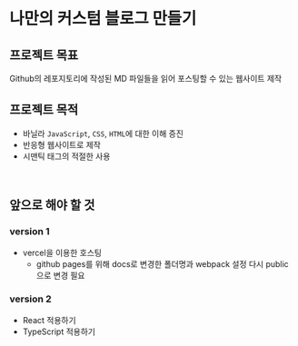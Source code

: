 # 나만의 커스텀 블로그 만들기

## 프로젝트 목표

Github의 레포지토리에 작성된 MD 파일들을 읽어 포스팅할 수 있는 웹사이트 제작

## 프로젝트 목적

- 바닐라 `JavaScript`, `CSS`, `HTML`에 대한 이해 증진
- 반응형 웹사이트로 제작
- 시맨틱 태그의 적절한 사용

<br/>

## 앞으로 해야 할 것

### version 1

- vercel을 이용한 호스팅
  - github pages를 위해 docs로 변경한 폴더명과 webpack 설정 다시 public으로 변경 필요

### version 2

- React 적용하기
- TypeScript 적용하기
